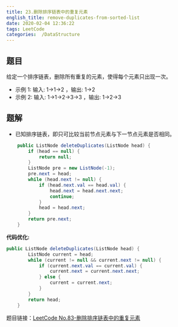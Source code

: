 ```yaml
---
title: 23.删除排序链表中的重复元素
english_title: remove-duplicates-from-sorted-list
date: 2020-02-04 12:36:22
tags: LeetCode
categories:  /DataStructure
---
```


## 题目

给定一个排序链表，删除所有重复的元素，使得每个元素只出现一次。

* 示例 1:  输入: 1->1->2 ，输出: 1->2
* 示例 2:  输入: 1->1->2->3->3 ，输出: 1->2->3

## 题解

* 已知排序链表，即只可比较当前节点元素与下一节点元素是否相同。

```java
    public ListNode deleteDuplicates(ListNode head) {
        if (head == null) {
            return null;
        }
        ListNode pre = new ListNode(-1);
        pre.next = head;
        while (head.next != null) {
            if (head.next.val == head.val) {
                head.next = head.next.next;
                continue;
            }
            head = head.next;
        }
        return pre.next;
    }

```

**代码优化:**

```java
public ListNode deleteDuplicates(ListNode head) {
        ListNode current = head;
        while (current != null && current.next != null) {
            if (current.next.val == current.val) {
                current.next = current.next.next;
            } else {
                current = current.next;
            }
        }
        return head;
    }
```

题目链接：[LeetCode No.83-删除排序链表中的重复元素](https://leetcode-cn.com/problems/remove-duplicates-from-sorted-list)

